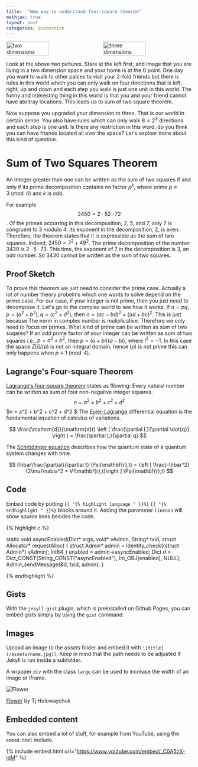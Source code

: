 ```yaml
---
title:  "New way to understand four-square theorem"
mathjax: true
layout: post
categories: Quaternion
---
```



<div style="display: flex; justify-content: space-between;">
  <img src="https://upload.wikimedia.org/wikipedia/commons/0/05/Sum_of_two_squares_theorem.svg" alt="two dimensions" style="width: 48%;">
  <img src="https://upload.wikimedia.org/wikipedia/commons/1/1d/Distances_between_double_cube_corners.svg" alt="three dimensions" style="width: 48%;">
</div>

Look at the above two pictures. Stare at the left first, and image that you are living in a two dimension space and your home is at the 0 point. One day you want to walk to other palces to visit your 2-fold friends but there is rules in this world which you can only walk on four directions that is left, right, up and down and each step you walk is just one unit in this world. The funny and interesting thing in this world is that you and your friend cannot have abritray locations. This leads us to sum of two square theorem.

Now suppose you upgraded your dimension to three. That is our world in certain sense. You also have rules which can only walk $8=2^3$ directions and each step is one unit. Is there any restriction in this word, do you think you can have friends located all over the space? Let's exploer more about this kind of question.

# Sum of Two Squares Theorem
An integer greater than one can be written as the sum of two squares if and only if its prime decomposition contains no factor $p^k$, where prime $p \equiv 3 \pmod{4}$ and $k$ is odd.

For example $$2450 = 2 · 52 · 72$$. Of the primes occurring in this decomposition, 2, 5, and 7, only 7 is congruent to 3 modulo 4. Its exponent in the decomposition, 2, is even. Therefore, the theorem states that it is expressible as the sum of two squares. Indeed, $2450 = 7^2 + 49^2.$ The prime decomposition of the number 3430 is $2 · 5 · 73$. This time, the exponent of 7 in the decomposition is 3, an odd number. So 3430 cannot be written as the sum of two squares.
## Proof Sketch
To prove this theorem we just need to consider the prime case. Actually a lot of number theory probelms which one wants to solve depend on the prime case. For our case, if your integer is not prime, then you just need to decompose it. Let's go to the complex world to see how it works. If $n=pq, p=(a^2+b^2), q=(c^2+d^2)$, then $n=(ac-bd)^2+(ad+bc)^2$. This is just because The norm in complex number is muliplicative. Therefore we only need to focus on primes. What kind of prime can be written as sum of two suqares? If an odd prime factor of your integer can be written as sum of two squares i.e., $p=a^2+b^2,$ then $p=(a+bi)(a-bi)$, where $i^2=-1$. In this case the space $Z[i]/(p)$ is not an integral domain, hence $(p)$ is not prime this can only happens when $p \equiv 1 \pmod{4}$. 


## Lagrange's Four-square Theorem

[Lagrange's four-square theorem](https://www.wikiwand.com/en/Lagrange's_four-square_theorem) states as fllowing:
Every natural number can be written as sum of four non-negaitve integer squares.
$$n = a^2 + b^2 + c^2 + d^2 $$
$n = a^2 + b^2 + c^2 + d^2 $
The [Euler-Lagrange](https://en.wikipedia.org/wiki/Lagrangian_mechanics) differential equation is the fundamental equation of calculus of variations.

$$ \frac{\mathrm{d}}{\mathrm{d}t} \left ( \frac{\partial L}{\partial \dot{q}} \right ) = \frac{\partial L}{\partial q} $$

The [Schrödinger equation](https://en.wikipedia.org/wiki/Schr%C3%B6dinger_equation) describes how the quantum state of a quantum system changes with time.

$$ i\hbar\frac{\partial}{\partial t} \Psi(\mathbf{r},t) = \left [ \frac{-\hbar^2}{2\mu}\nabla^2 + V(\mathbf{r},t)\right ] \Psi(\mathbf{r},t) $$

## Code

Embed code by putting `{{ "{% highlight language " }}%}` `{{ "{% endhighlight " }}%}` blocks around it. Adding the parameter `linenos` will show source lines besides the code.

{% highlight c %}

static void asyncEnabled(Dict* args, void* vAdmin, String* txid, struct Allocator* requestAlloc)
{
    struct Admin* admin = Identity_check((struct Admin*) vAdmin);
    int64_t enabled = admin->asyncEnabled;
    Dict d = Dict_CONST(String_CONST("asyncEnabled"), Int_OBJ(enabled), NULL);
    Admin_sendMessage(&d, txid, admin);
}

{% endhighlight %}

## Gists

With the `jekyll-gist` plugin, which is preinstalled on Github Pages, you can embed gists simply by using the `gist` command:

<script src="https://gist.github.com/5555251.js?file=gist.md"></script>

## Images

Upload an image to the *assets* folder and embed it with `![title](/assets/name.jpg))`. Keep in mind that the path needs to be adjusted if Jekyll is run inside a subfolder.

A wrapper `div` with the class `large` can be used to increase the width of an image or iframe.

![Flower](https://user-images.githubusercontent.com/4943215/55412447-bcdb6c80-5567-11e9-8d12-b1e35fd5e50c.jpg)

[Flower](https://unsplash.com/photos/iGrsa9rL11o) by Tj Holowaychuk

## Embedded content

You can also embed a lot of stuff, for example from YouTube, using the `embed.html` include.

{% include embed.html url="https://www.youtube.com/embed/_C0A5zX-iqM" %}
